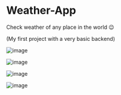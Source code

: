 # Weather-App
Check weather of any place in the world 😉 

(My first project with a very basic backend)

![image](https://user-images.githubusercontent.com/58136319/126512581-40eb75aa-0558-4d8a-98dd-5f00f5397570.png)

![image](https://user-images.githubusercontent.com/58136319/126512653-d925b54f-c563-4069-85ea-49e6ad969c32.png)

![image](https://user-images.githubusercontent.com/58136319/126512735-8128f851-77a8-4a41-ad6c-de0b0a858349.png)

![image](https://user-images.githubusercontent.com/58136319/126512778-7828c3f2-ee7b-46d1-9931-f1fda72d4825.png)

